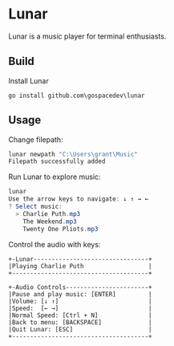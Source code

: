 # Lunar

Lunar is a music player for terminal enthusiasts.

## Build

Install Lunar

```
go install github.com\gospacedev\lunar
```

## Usage
Change filepath:

```powershell
lunar newpath "C:\Users\grant\Music"
Filepath successfully added
```

Run Lunar to explore music:

```powershell
lunar
Use the arrow keys to navigate: ↓ ↑ → ←
? Select music:
  > Charlie Puth.mp3
    The Weekend.mp3
    Twenty One Pliots.mp3
```

Control the audio with keys:
```
+-Lunar--------------------------------+
|Playing Charlie Puth                  |
+--------------------------------------+

+-Audio Controls-----------------------+
|Pause and play music: [ENTER]         |
|Volume: [↓ ↑]                         |
|Speed:  [← →]                         |
|Normal Speed: [Ctrl + N]              |
|Back to menu: [BACKSPACE]             |
|Quit Lunar: [ESC]                     |
+--------------------------------------+
```
